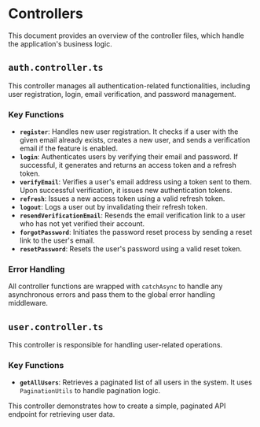 # Controllers

This document provides an overview of the controller files, which handle the application's business logic.

## `auth.controller.ts`

This controller manages all authentication-related functionalities, including user registration, login, email verification, and password management.

### Key Functions

- **`register`**: Handles new user registration. It checks if a user with the given email already exists, creates a new user, and sends a verification email if the feature is enabled.
- **`login`**: Authenticates users by verifying their email and password. If successful, it generates and returns an access token and a refresh token.
- **`verifyEmail`**: Verifies a user's email address using a token sent to them. Upon successful verification, it issues new authentication tokens.
- **`refresh`**: Issues a new access token using a valid refresh token.
- **`logout`**: Logs a user out by invalidating their refresh token.
- **`resendVerificationEmail`**: Resends the email verification link to a user who has not yet verified their account.
- **`forgotPassword`**: Initiates the password reset process by sending a reset link to the user's email.
- **`resetPassword`**: Resets the user's password using a valid reset token.

### Error Handling

All controller functions are wrapped with `catchAsync` to handle any asynchronous errors and pass them to the global error handling middleware.

## `user.controller.ts`

This controller is responsible for handling user-related operations.

### Key Functions

- **`getAllUsers`**: Retrieves a paginated list of all users in the system. It uses `PaginationUtils` to handle pagination logic.

This controller demonstrates how to create a simple, paginated API endpoint for retrieving user data.
